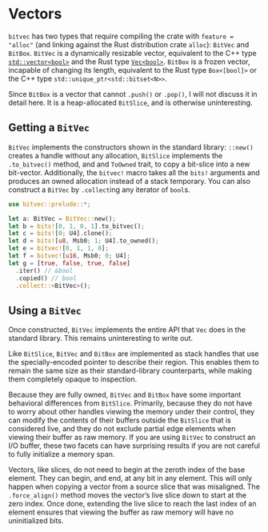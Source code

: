 # Vectors

`bitvec` has two types that require compiling the crate with `feature = "alloc"`
(and linking against the Rust distribution crate `alloc`): `BitVec` and
`BitBox`. `BitVec` is a dynamically resizable vector, equivalent to the C++ type
[`std::vector<bool>`] and the Rust type [`Vec<bool>`]. `BitBox` is a frozen
vector, incapable of changing its length, equivalent to the Rust type
`Box<[bool]>` or the C++ type `std::unique_ptr<std::bitset<N>>`.

Since `BitBox` is a vector that cannot `.push()` or `.pop()`, I will not discuss
it in detail here. It is a heap-allocated `BitSlice`, and is otherwise
uninteresting.

## Getting a `BitVec`

`BitVec` implements the constructors shown in the standard library: `::new()`
creates a handle without any allocation, `BitSlice` implements the
`.to_bitvec()` method, and and `ToOwned` trait, to copy a bit-slice into a new
bit-vector. Additionally, the `bitvec!` macro takes all the `bits!` arguments
and produces an owned allocation instead of a stack temporary. You can also
construct a `BitVec` by `.collect`ing any iterator of `bool`s.

```rust
use bitvec::prelude::*;

let a: BitVec = BitVec::new();
let b = bits![0, 1, 0, 1].to_bitvec();
let c = bits![0; U4].clone();
let d = bits![u8, Msb0; 1; U4].to_owned();
let e = bitvec![0, 1, 1, 0];
let f = bitvec![u16, Msb0; 0; U4];
let g = [true, false, true, false]
  .iter() // &bool
  .copied() // bool
  .collect::<BitVec>();
```

## Using a `BitVec`

Once constructed, `BitVec` implements the entire API that `Vec` does in the
standard library. This remains uninteresting to write out.

Like `BitSlice`, `BitVec` and `BitBox` are implemented as stack handles that use
the specially-encoded pointer to describe their region. This enables them to
remain the same size as their standard-library counterparts, while making them
completely opaque to inspection.

Because they are fully owned, `BitVec` and `BitBox` have some important
behavioral differences from `BitSlice`. Primarily, because they do not have to
worry about other handles viewing the memory under their control, they can
modify the contents of their buffers outside the `BitSlice` that is considered
live, and they do not exclude partial edge elements when viewing their buffer as
raw memory. If you are using `BitVec` to construct an I/O buffer, these two
facets can have surprising results if you are not careful to fully initialize a
memory span.

Vectors, like slices, do not need to begin at the zeroth index of the base
element. They can begin, and end, at any bit in any element. This will only
happen when copying a vector from a source slice that was misaligned. The
`.force_align()` method moves the vector’s live slice down to start at the zero
index. Once done, extending the live slice to reach the last index of an element
ensures that viewing the buffer as raw memory will have no uninitialized bits.

[`Vec<bool>`]: https://doc.rust-lang.org/stable/alloc/vec/struct.Vec.html "Vec API documentation"
[`std::vector<bool>`]: https://en.cppreference.com/w/cpp/container/vector_bool "C++ std::vector<bool> documentation"
